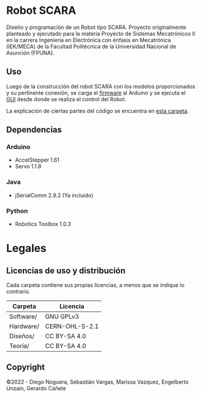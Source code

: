 # Robot SCARA
Diseño y programación de un Robot tipo SCARA. Proyecto originalmente planteado y ejecutado para la materia Proyecto de Sistemas Mecatrónicos II en la carrera Ingeniería en Electrónica con énfasis en Mecatrónica (IEK/MECA) de la Facultad Politécnica de la Universidad Nacional de Asunción (FPUNA).

## Uso
Luego de la construcción del robot SCARA con los modelos proporcionados y su pertinente conexión, se carga el [firmware](Software/Firmware/Firmware.ino) al Arduino y se ejecuta el [GUI](Software/Gui/) desde donde se realiza el control del Robot.

La explicación de ciertas partes del código se encuentra en [esta carpeta](Teoría/).

## Dependencias
### Arduino
- AccelStepper 1.61
- Servo 1.1.8

### Java
- jSerialComm 2.9.2 (Ya incluido)

### Python
- Robotics Toolbox 1.0.3

# Legales

## Licencias de uso y distribución
Cada carpeta contiene sus propias licencias, a menos que se indique lo contrario.

| Carpeta   | Licencia       |
| --------- | -------------- |
| Software/ | GNU GPLv3      |
| Hardware/ | CERN-OHL-S-2.1 |
| Diseños/  | CC BY-SA 4.0   |
| Teoría/   | CC BY-SA 4.0   |

## Copyright
©2022 - Diego Noguera, Sebastián Vargas, Marissa Vazquez, Engelberto Unzain, Gerardo Cañete
